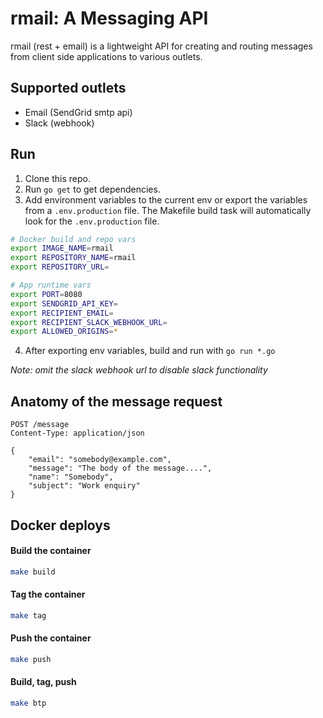 # rmail: A Messaging API

rmail (rest + email) is a lightweight API for creating and routing messages from client side applications to various outlets.

## Supported outlets
- Email (SendGrid smtp api)
- Slack (webhook)

## Run
1. Clone this repo.
2. Run `go get` to get dependencies.
3. Add environment variables to the current env or export the variables from a `.env.production` file. The Makefile build task will automatically look for the `.env.production` file.
```bash
# Docker build and repo vars
export IMAGE_NAME=rmail
export REPOSITORY_NAME=rmail
export REPOSITORY_URL=

# App runtime vars
export PORT=8080
export SENDGRID_API_KEY=
export RECIPIENT_EMAIL=
export RECIPIENT_SLACK_WEBHOOK_URL=
export ALLOWED_ORIGINS=*
```
4. After exporting env variables, build and run with `go run *.go`

_Note: omit the slack webhook url to disable slack functionality_

## Anatomy of the message request
```http
POST /message
Content-Type: application/json

{
    "email": "somebody@example.com",
    "message": "The body of the message....",
    "name": "Somebody",
    "subject": "Work enquiry"
}
```

## Docker deploys

#### Build the container
```bash
make build
```

#### Tag the container
```bash
make tag

```

#### Push the container 
```bash
make push
```

#### Build, tag, push
```bash
make btp
```